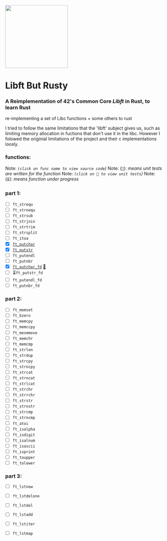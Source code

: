 <img src="https://user-images.githubusercontent.com/8974888/231858967-7c37bf1e-335b-4f5a-9760-da97be9f54bb.png" width="200" />

# Libft But Rusty

### A Reimplementation of 42's Common Core _Libft_ in Rust, to learn Rust

re-implementing a set of Libc functions + some others to rust

I tried to follow the same limitations that the 'libft' subject gives us, such as limiting memory allocation in fuctions that don't use it in the libc. However I folowed the originial limitations of the project and their c implementations loosly.


### functions:
Note: _`(click on func name to view source code`)_
Note: (`🧪`): _means unit tests are written for the function_
Note: _`(click on 🧪 to view unit tests`)_
Note: (`⏳`): _means function under progress_


### part 1:
- [ ] `ft_strequ`
- [ ] `ft_strnequ`
- [ ] `ft_strsub`
- [ ] `ft_strjoin`
- [ ] `ft_strtrim`
- [ ] `ft_strsplit`
- [ ] `ft_itoa`
- [x] [`ft_putchar`](./src/libft/ft_putchar.rs)
- [x] [`ft_putstr`](./src/libft/ft_putstr.rs)
- [ ] `ft_putendl`
- [ ] `ft_putnbr`
- [x] [`ft_putchar_fd`](./src/libft/ft_putchar_fd.rs) [🧪](./src/tests/ft_putchar_fd_test.rs)
- [ ] ⏳`ft_putstr_fd`
- [ ] `ft_putendl_fd`
- [ ] `ft_putnbr_fd`
### part 2:
- [ ] `ft_memset`
- [ ] `ft_bzero`
- [ ] `ft_memcpy`
- [ ] `ft_memccpy`
- [ ] `ft_mesmmove`
- [ ] `ft_memchr`
- [ ] `ft_memcmp`
- [ ] `ft_strlen`
- [ ] `ft_strdup`
- [ ] `ft_strcpy`
- [ ] `ft_strncpy`
- [ ] `ft_strcat`
- [ ] `ft_strncat`
- [ ] `ft_strlcat`
- [ ] `ft_strchr`
- [ ] `ft_strrchr`
- [ ] `ft_strstr`
- [ ] `ft_strnstr`
- [ ] `ft_strcmp`
- [ ] `ft_strncmp`
- [ ] `ft_atoi`
- [ ] `ft_isalpha`
- [ ] `ft_isdigit`
- [ ] `ft_isalnum`
- [ ] `ft_isascii`
- [ ] `ft_isprint`
- [ ] `ft_toupper`
- [ ] `ft_tolower`
### part 3:
- [ ] `ft_lstnew`
- [ ] `ft_lstdelone`
- [ ] `ft_lstdel`
- [ ] `ft_lstadd`
- [ ] `ft_lstiter`
- [ ] `ft_lstmap`

